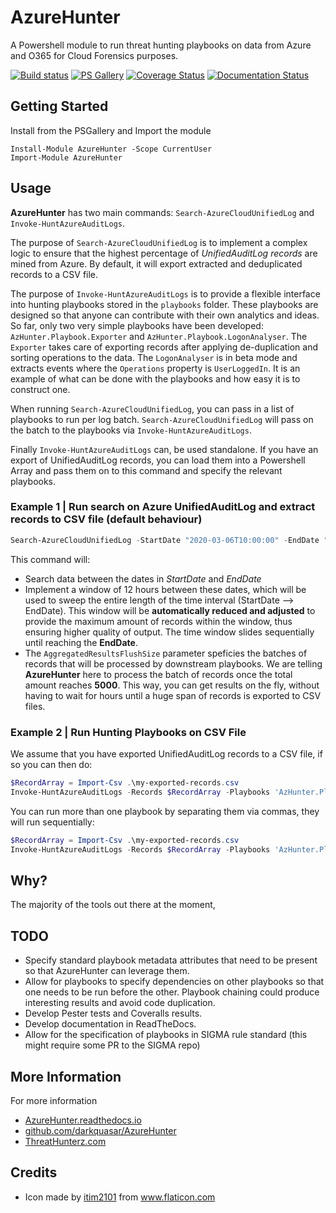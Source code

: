# AzureHunter

A Powershell module to run threat hunting playbooks on data from Azure and O365 for Cloud Forensics purposes.

[![Build status](https://ci.appveyor.com/api/projects/status/github/darkquasar/AzureHunter?branch=master&svg=true)](https://ci.appveyor.com/project/darkquasar/AzureHunter)
[![PS Gallery](https://img.shields.io/badge/install-PS%20Gallery-blue.svg)](https://www.powershellgallery.com/packages/AzureHunter/)
[![Coverage Status](https://coveralls.io/repos/github/darkquasar/AzureHunter/badge.svg?branch=master)](https://coveralls.io/github/darkquasar/AzureHunter?branch=master)
[![Documentation Status](https://img.shields.io/badge/docs-latest-brightgreen.svg?style=flat)](http://AzureHunter.readthedocs.io/en/latest/?badge=latest)

## Getting Started

Install from the PSGallery and Import the module

    Install-Module AzureHunter -Scope CurrentUser
    Import-Module AzureHunter

## Usage

**AzureHunter** has two main commands: `Search-AzureCloudUnifiedLog` and `Invoke-HuntAzureAuditLogs`. 

The purpose of `Search-AzureCloudUnifiedLog` is to implement a complex logic to ensure that the highest percentage of *UnifiedAuditLog records* are mined from Azure. By default, it will export extracted and deduplicated records to a CSV file.

The purpose of `Invoke-HuntAzureAuditLogs` is to provide a flexible interface into hunting playbooks stored in the `playbooks` folder. These playbooks are designed so that anyone can contribute with their own analytics and ideas. So far, only two very simple playbooks have been developed: `AzHunter.Playbook.Exporter` and `AzHunter.Playbook.LogonAnalyser`. The `Exporter` takes care of exporting records after applying de-duplication and sorting operations to the data. The `LogonAnalyser` is in beta mode and extracts events where the `Operations` property is `UserLoggedIn`. It is an example of what can be done with the playbooks and how easy it is to construct one. 

When running `Search-AzureCloudUnifiedLog`, you can pass in a list of playbooks to run per log batch. `Search-AzureCloudUnifiedLog` will pass on the batch to the playbooks via `Invoke-HuntAzureAuditLogs`.

Finally `Invoke-HuntAzureAuditLogs` can, be used standalone. If you have an export of UnifiedAuditLog records, you can load them into a Powershell Array and pass them on to this command and specify the relevant playbooks.

### Example 1 | Run search on Azure UnifiedAuditLog and extract records to CSV file (default behaviour)

```powershell
Search-AzureCloudUnifiedLog -StartDate "2020-03-06T10:00:00" -EndDate "2020-06-09T12:40:00" -TimeInterval 12 -AggregatedResultsFlushSize 5000 -Verbose
```

This command will: 
- Search data between the dates in *StartDate* and *EndDate*
- Implement a window of 12 hours between these dates, which will be used to sweep the entire length of the time interval (StartDate --> EndDate). This window will be **automatically reduced and adjusted** to provide the maximum amount of records within the window, thus ensuring higher quality of output. The time window slides sequentially until reaching the **EndDate**.
- The `AggregatedResultsFlushSize` parameter speficies the batches of records that will be processed by downstream playbooks. We are telling **AzureHunter** here to process the batch of records once the total amount reaches **5000**. This way, you can get results on the fly, without having to wait for hours until a huge span of records is exported to CSV files.

### Example 2 | Run Hunting Playbooks on CSV File

We assume that you have exported UnifiedAuditLog records to a CSV file, if so you can then do: 

```powershell
$RecordArray = Import-Csv .\my-exported-records.csv
Invoke-HuntAzureAuditLogs -Records $RecordArray -Playbooks 'AzHunter.Playbook.LogonAnalyser'
```

You can run more than one playbook by separating them via commas, they will run sequentially:

```powershell
$RecordArray = Import-Csv .\my-exported-records.csv
Invoke-HuntAzureAuditLogs -Records $RecordArray -Playbooks 'AzHunter.Playbook.Exporter', 'AzHunter.Playbook.LogonAnalyser'
```

## Why?
The majority of the tools out there at the moment, 

## TODO

- Specify standard playbook metadata attributes that need to be present so that AzureHunter can leverage them.
- Allow for playbooks to specify dependencies on other playbooks so that one needs to be run before the other. Playbook chaining could produce interesting results and avoid code duplication.
- Develop Pester tests and Coveralls results.
- Develop documentation in ReadTheDocs.
- Allow for the specification of playbooks in SIGMA rule standard (this might require some PR to the SIGMA repo)

## More Information

For more information

* [AzureHunter.readthedocs.io](http://AzureHunter.readthedocs.io)
* [github.com/darkquasar/AzureHunter](https://github.com/darkquasar/AzureHunter)
* [ThreatHunterz.com](https://threathunterz.com)

## Credits

* Icon made by [itim2101](https://www.flaticon.com/authors/itim2101) from www.flaticon.com